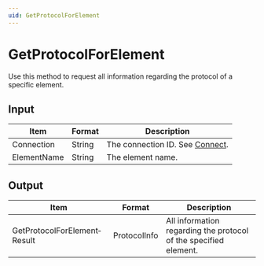 ```yaml
---
uid: GetProtocolForElement
---
```


# GetProtocolForElement

Use this method to request all information regarding the protocol of a specific element.

## Input

| Item        | Format | Description                                   |
|-------------|--------|-----------------------------------------------|
| Connection  | String | The connection ID. See [Connect](xref:Connect). |
| ElementName | String | The element name.                             |

## Output

| Item                         | Format       | Description                                                      |
|------------------------------|--------------|------------------------------------------------------------------|
| GetProtocolForElement­Result | ProtocolInfo | All information regarding the protocol of the specified element. |

